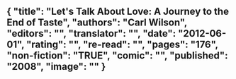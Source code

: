 {
 "title": "Let's Talk About Love: A Journey to the End of Taste",
 "authors": "Carl Wilson",
 "editors": "",
 "translator": "",
 "date": "2012-06-01",
 "rating": "",
 "re-read": "",
 "pages": "176",
 "non-fiction": "TRUE",
 "comic": "",
 "published": "2008",
 "image": ""
}
---

